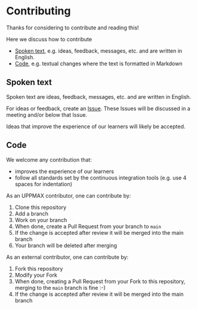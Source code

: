 # Contributing

Thanks for considering to contribute and reading this!

Here we discuss how to contribute

- [Spoken text](#spoken-text), e.g. ideas, feedback, messages, etc.
  and are written in English.
- [Code](#code), e.g. textual changes where the text is formatted in Markdown

## Spoken text

Spoken text are ideas, feedback, messages, etc. and are written in English.

For ideas or feedback, create an
[Issue](https://github.com/UPPMAX/uppmax_intro_python/issues).
These Issues will be discussed in a meeting and/or below that Issue.

Ideas that improve the experience of our learners
will likely be accepted.

## Code

We welcome any contribution that:

- improves the experience of our learners
- follow all standards set by the continuous integration tools
  (e.g. use 4 spaces for indentation)

As an UPPMAX contributor, one can contribute by:

1. Clone this repository
1. Add a branch
1. Work on your branch
1. When done, create a Pull Request from your branch to `main`
1. If the change is accepted after review it will be merged into the main branch
1. Your branch will be deleted after merging

As an external contributor, one can contribute by:

1. Fork this repository
1. Modify your Fork
1. When done, creating a Pull Request from your Fork to this repository,
   merging to the `main` branch is fine :-)
1. If the change is accepted after review it will be merged into the main branch
